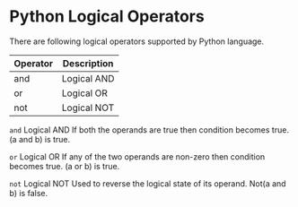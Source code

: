 # Python Logical Operators

There are following logical operators supported by Python language.

| Operator | Description |
| -------- | ----------- |
| and      | Logical AND |
| or       | Logical OR  |
| not      | Logical NOT |

`and` Logical AND If both the operands are true then condition becomes true.
(a and b) is true.

`or` Logical OR If any of the two operands are non-zero then condition becomes true.
(a or b) is true.

`not` Logical NOT Used to reverse the logical state of its operand.
Not(a and b) is false.
